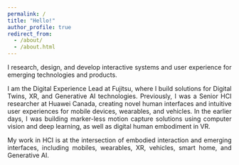 ```yaml
---
permalink: /
title: "Hello!"
author_profile: true
redirect_from: 
  - /about/
  - /about.html
---
```

<div style="text-align: justify;">
<p>I research, design, and develop interactive systems and user experience for emerging technologies and products.</p>

<p>
I am the Digital Experience Lead at Fujitsu, where I build solutions for Digital Twins, XR, and Generative AI technologies.
Previously, I was a Senior HCI researcher at Huawei Canada, creating novel human interfaces and intuitive user experiences for mobile devices, wearables, and vehicles.
In the earlier days, I was building marker-less motion capture solutions using computer vision and deep learning, as well as digital human embodiment in VR.
</p>

<p>My work in HCI is at the intersection of embodied interaction and emerging interfaces, including mobiles, wearables, XR, vehicles, smart home, and Generative AI.</p>
</div>